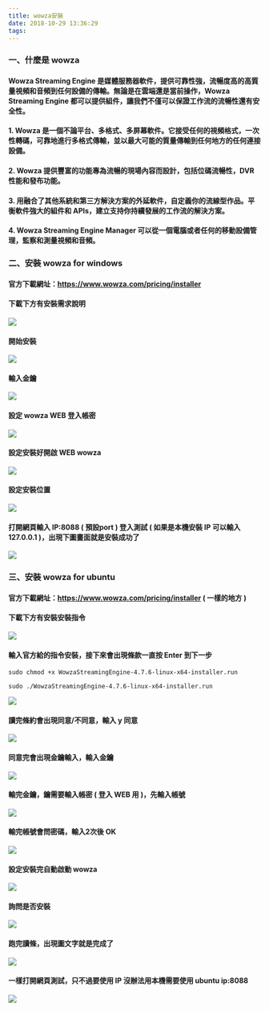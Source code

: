 ```yaml
---
title: wowza安裝
date: 2018-10-29 13:36:29
tags:
---
```


### 一、什麼是 wowza

#### Wowza Streaming Engine 是媒體服務器軟件，提供可靠性強，流暢度高的高質量視頻和音頻到任何設備的傳輸。無論是在雲端還是當前操作，Wowza Streaming Engine 都可以提供組件，讓我們不僅可以保證工作流的流暢性還有安全性。

#### 1. Wowza 是一個不論平台、多格式、多屏幕軟件。它接受任何的視頻格式，一次性轉碼，可靠地進行多格式傳輸，並以最大可能的質量傳輸到任何地方的任何連接設備。

#### 2. Wowza 提供豐富的功能專為流暢的現場內容而設計，包括位碼流暢性，DVR 性能和發布功能。

#### 3. 用融合了其他系統和第三方解決方案的外延軟件，自定義你的流線型作品。平衡軟件強大的組件和 APIs，建立支持你持續發展的工作流的解決方案。

#### 4. Wowza Streaming Engine Manager 可以從一個電腦或者任何的移動設備管理，監察和測量視頻和音頻。

### 二、安裝 wowza for windows

#### 官方下載網址：https://www.wowza.com/pricing/installer

#### 下載下方有安裝需求說明

![ ](images/1.png)

#### 開始安裝

![ ](images/2.png)

#### 輸入金鑰

![ ](images/3.png)

#### 設定 wowza WEB 登入帳密

![ ](images/4.png)

#### 設定安裝好開啟 WEB wowza

![ ](images/5.png)

#### 設定安裝位置

![ ](images/6.png)

#### 打開網頁輸入 IP:8088 ( 預設port ) 登入測試 ( 如果是本機安裝 IP 可以輸入 127.0.0.1 )，出現下圖畫面就是安裝成功了

![ ](images/16.png)

### 三、安裝 wowza for ubuntu

#### 官方下載網址：https://www.wowza.com/pricing/installer ( 一樣的地方 )

#### 下載下方有安裝安裝指令

![ ](images/7.png)

#### 輸入官方給的指令安裝，接下來會出現條款一直按 Enter 到下一步

```
sudo chmod +x WowzaStreamingEngine-4.7.6-linux-x64-installer.run
```

```
sudo ./WowzaStreamingEngine-4.7.6-linux-x64-installer.run
```

![ ](images/8.png)

#### 讀完條約會出現同意/不同意，輸入 y 同意

![ ](images/9.png)

#### 同意完會出現金鑰輸入，輸入金鑰

![ ](images/10.png)

#### 輸完金鑰，鑰需要輸入帳密 ( 登入 WEB 用 )，先輸入帳號

![ ](images/11.png)

#### 輸完帳號會問密碼，輸入2次後 OK

![ ](images/12.png)

#### 設定安裝完自動啟動 wowza

![ ](images/13.png)

#### 詢問是否安裝

![ ](images/14.png)

#### 跑完讀條，出現圖文字就是完成了

![ ](images/15.png)

#### 一樣打開網頁測試，只不過要使用 IP 沒辦法用本機需要使用 ubuntu ip:8088

![ ](images/16.png)